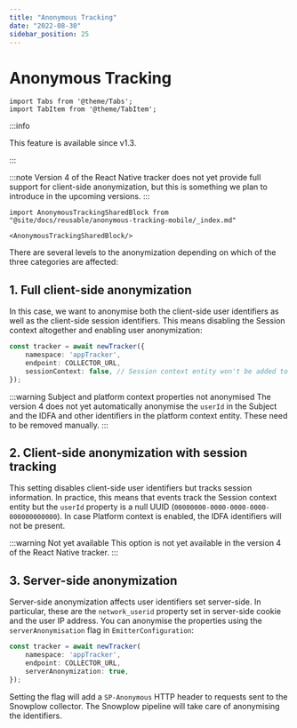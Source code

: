 ```yaml
---
title: "Anonymous Tracking"
date: "2022-08-30"
sidebar_position: 25
---
```


# Anonymous Tracking

```mdx-code-block
import Tabs from '@theme/Tabs';
import TabItem from '@theme/TabItem';
```

:::info

This feature is available since v1.3.

:::

:::note
Version 4 of the React Native tracker does not yet provide full support for client-side anonymization, but this is something we plan to introduce in the upcoming versions.
:::

```mdx-code-block
import AnonymousTrackingSharedBlock from "@site/docs/reusable/anonymous-tracking-mobile/_index.md"

<AnonymousTrackingSharedBlock/>
```

There are several levels to the anonymization depending on which of the three categories are affected:

## 1. Full client-side anonymization

In this case, we want to anonymise both the client-side user identifiers as well as the client-side session identifiers. This means disabling the Session context altogether and enabling user anonymization:

```typescript
const tracker = await newTracker({
    namespace: 'appTracker',
    endpoint: COLLECTOR_URL,
    sessionContext: false, // Session context entity won't be added to events
});
```

:::warning Subject and platform context properties not anonymised
The version 4 does not yet automatically anonymise the `userId` in the Subject and the IDFA and other identifiers in the platform context entity.
These need to be removed manually.
:::

## 2. Client-side anonymization with session tracking

This setting disables client-side user identifiers but tracks session information. In practice, this means that events track the Session context entity but the `userId` property is a null UUID (`00000000-0000-0000-0000-000000000000`). In case Platform context is enabled, the IDFA identifiers will not be present.

:::warning Not yet available
This option is not yet available in the version 4 of the React Native tracker.
:::

## 3. Server-side anonymization

Server-side anonymization affects user identifiers set server-side. In particular, these are the `network_userid` property set in server-side cookie and the user IP address. You can anonymise the properties using the `serverAnonymisation` flag in `EmitterConfiguration`:

```typescript
const tracker = await newTracker(
    namespace: 'appTracker',
    endpoint: COLLECTOR_URL,
    serverAnonymization: true,
});
```

Setting the flag will add a `SP-Anonymous` HTTP header to requests sent to the Snowplow collector. The Snowplow pipeline will take care of anonymising the identifiers.
